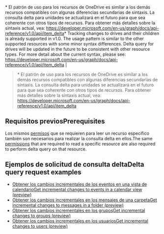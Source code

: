 <span data-ttu-id="a7031-p114">\* El patrón de uso para los recursos de OneDrive es similar a los demás recursos compatibles con algunas diferencias secundarias de sintaxis. La consulta delta para unidades se actualizará en el futuro para que sea coherente con otros tipos de recursos. Para obtener más detalles sobre la sintaxis actual, vea: <https://developer.microsoft.com/en-us/graph/docs/api-reference/v1.0/api/item_delta></span><span class="sxs-lookup"><span data-stu-id="a7031-p114">\* Tracking changes to drives and their children is already supported in v1.0. The usage pattern is similar to the other supported resources with some minor syntax differences. Delta query for drives will be updated in the future to be consistent with other resource types. For more detail about the current syntax, please see: <https://developer.microsoft.com/en-us/graph/docs/api-reference/v1.0/api/item_delta></span></span> |


> \* El patrón de uso para los recursos de OneDrive es similar a los demás recursos compatibles con algunas diferencias secundarias de sintaxis. La consulta delta para unidades se actualizará en el futuro para que sea coherente con otros tipos de recursos. Para obtener más detalles sobre la sintaxis actual, vea: <https://developer.microsoft.com/en-us/graph/docs/api-reference/v1.0/api/item_delta>

## <span data-ttu-id="a7031-174">Requisitos previos</span><span class="sxs-lookup"><span data-stu-id="a7031-174">Prerequisites</span></span>
<a id="prerequisites" class="xliff"></a>

<span data-ttu-id="a7031-175">Los mismos [permisos](./permissions_reference.md) que se requieren para leer un recurso específico también son necesarios para realizar la consulta delta en ellos.</span><span class="sxs-lookup"><span data-stu-id="a7031-175">The same [permissions](./permissions_reference.md) that are required to read a specific resource are also required to perform delta query on that resource.</span></span>

## <span data-ttu-id="a7031-176">Ejemplos de solicitud de consulta delta</span><span class="sxs-lookup"><span data-stu-id="a7031-176">Delta query request examples</span></span>
<a id="delta-query-request-examples" class="xliff"></a> 

- [<span data-ttu-id="a7031-177">Obtener los cambios incrementales de los eventos en una vista de calendario</span><span class="sxs-lookup"><span data-stu-id="a7031-177">Get incremental changes to events in a calendar view (preview)</span></span>](../Concepts/delta_query_events.md)
- [<span data-ttu-id="a7031-178">Obtener los cambios incrementales en los mensajes de una carpeta</span><span class="sxs-lookup"><span data-stu-id="a7031-178">Get incremental changes to messages in a folder (preview)</span></span>](./delta_query_messages.md)
- [<span data-ttu-id="a7031-179">Obtener los cambios incrementales en los grupos</span><span class="sxs-lookup"><span data-stu-id="a7031-179">Get incremental changes to groups (preview)</span></span>](./delta_query_groups.md)
- [<span data-ttu-id="a7031-180">Obtener los cambios incrementales en los usuarios</span><span class="sxs-lookup"><span data-stu-id="a7031-180">Get incremental changes to users (preview)</span></span>](./delta_query_users.md)